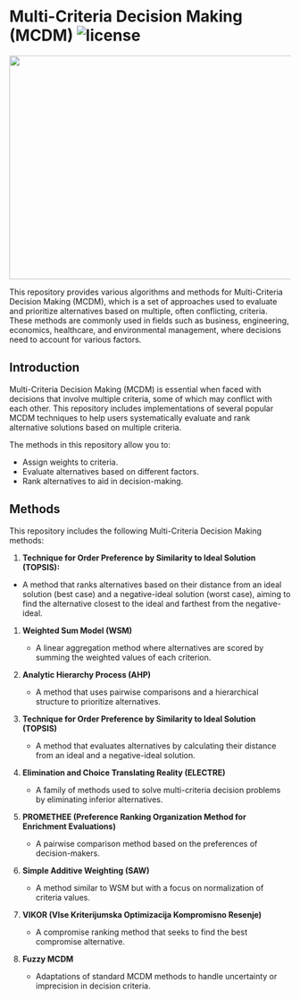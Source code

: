 # Multi-Criteria Decision Making (MCDM) ![license](https://img.shields.io/github/license/Pegah-Ardehkhani/Multi-Criteria-Decision-Making.svg)

<p align="center"> 
  <img width="600" height="400" src="https://i.ytimg.com/vi/7OoKJHvsUbo/maxresdefault.jpg"> 
</p>

This repository provides various algorithms and methods for Multi-Criteria Decision Making (MCDM), which is a set of approaches used to evaluate and prioritize alternatives based on multiple, often conflicting, criteria. These methods are commonly used in fields such as business, engineering, economics, healthcare, and environmental management, where decisions need to account for various factors.

## Introduction

Multi-Criteria Decision Making (MCDM) is essential when faced with decisions that involve multiple criteria, some of which may conflict with each other. This repository includes implementations of several popular MCDM techniques to help users systematically evaluate and rank alternative solutions based on multiple criteria.

The methods in this repository allow you to:

- Assign weights to criteria.
- Evaluate alternatives based on different factors.
- Rank alternatives to aid in decision-making.

## Methods

This repository includes the following Multi-Criteria Decision Making methods:


1. **Technique for Order Preference by Similarity to Ideal Solution (TOPSIS):**

 - A method that ranks alternatives based on their distance from an ideal solution (best case) and a negative-ideal solution (worst case), aiming to find the alternative closest to the ideal and farthest from the negative-ideal.

1. **Weighted Sum Model (WSM)**
   - A linear aggregation method where alternatives are scored by summing the weighted values of each criterion.

2. **Analytic Hierarchy Process (AHP)**
   - A method that uses pairwise comparisons and a hierarchical structure to prioritize alternatives.

3. **Technique for Order Preference by Similarity to Ideal Solution (TOPSIS)**
   - A method that evaluates alternatives by calculating their distance from an ideal and a negative-ideal solution.

4. **Elimination and Choice Translating Reality (ELECTRE)**
   - A family of methods used to solve multi-criteria decision problems by eliminating inferior alternatives.

5. **PROMETHEE (Preference Ranking Organization Method for Enrichment Evaluations)**
   - A pairwise comparison method based on the preferences of decision-makers.

6. **Simple Additive Weighting (SAW)**
   - A method similar to WSM but with a focus on normalization of criteria values.

7. **VIKOR (Vlse Kriterijumska Optimizacija Kompromisno Resenje)**
   - A compromise ranking method that seeks to find the best compromise alternative.

8. **Fuzzy MCDM**
   - Adaptations of standard MCDM methods to handle uncertainty or imprecision in decision criteria.
